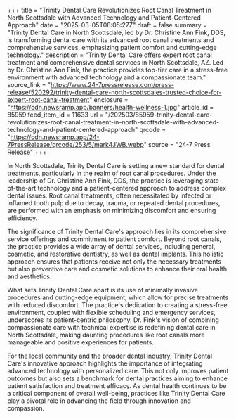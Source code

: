 +++
title = "Trinity Dental Care Revolutionizes Root Canal Treatment in North Scottsdale with Advanced Technology and Patient-Centered Approach"
date = "2025-03-05T08:05:27Z"
draft = false
summary = "Trinity Dental Care in North Scottsdale, led by Dr. Christine Ann Fink, DDS, is transforming dental care with its advanced root canal treatments and comprehensive services, emphasizing patient comfort and cutting-edge technology."
description = "Trinity Dental Care offers expert root canal treatment and comprehensive dental services in North Scottsdale, AZ. Led by Dr. Christine Ann Fink, the practice provides top-tier care in a stress-free environment with advanced technology and a compassionate team."
source_link = "https://www.24-7pressrelease.com/press-release/520292/trinity-dental-care-north-scottsdales-trusted-choice-for-expert-root-canal-treatment"
enclosure = "https://cdn.newsramp.app/banners/health-wellness-1.jpg"
article_id = 85959
feed_item_id = 11633
url = "/202503/85959-trinity-dental-care-revolutionizes-root-canal-treatment-in-north-scottsdale-with-advanced-technology-and-patient-centered-approach"
qrcode = "https://cdn.newsramp.app/24-7PressRelease/qrcode/253/5/mark4JWB.webp"
source = "24-7 Press Release"
+++

<p>In North Scottsdale, Trinity Dental Care is setting a new standard for dental treatments, particularly in the realm of root canal procedures. Under the leadership of Dr. Christine Ann Fink, DDS, the practice is leveraging state-of-the-art technology and a patient-centered approach to address complex dental issues. Root canal treatments, often necessitated by infected or inflamed tooth pulp due to decay, trauma, or repeated dental procedures, are performed with an emphasis on minimizing discomfort and ensuring efficiency.</p><p>The significance of Trinity Dental Care's approach lies in its comprehensive service offerings and commitment to patient comfort. Beyond root canals, the practice provides a wide array of dental services, including general, cosmetic, and restorative dentistry, as well as dental implants. This holistic approach ensures that patients receive not only the necessary treatments but also preventive care and cosmetic solutions to enhance their oral health and aesthetics.</p><p>What sets Trinity Dental Care apart is its use of minimally invasive procedures and cutting-edge equipment, which allow for precise treatments with reduced discomfort. The practice's dedication to creating a stress-free environment, coupled with flexible scheduling and emergency services, underscores its patient-centric philosophy. Dr. Fink's vision of combining compassionate care with technical expertise is redefining dental care in North Scottsdale, making daunting procedures like root canals more manageable and positive experiences for patients.</p><p>For the local community and the broader dental industry, Trinity Dental Care's innovative approach highlights the importance of integrating advanced technology with personalized care. This not only improves patient outcomes but also sets a benchmark for dental practices aiming to enhance patient satisfaction and treatment efficacy. As dental health continues to be a critical component of overall well-being, practices like Trinity Dental Care play a pivotal role in advancing the field through innovation and compassion.</p>